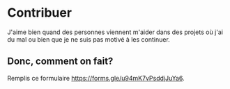 # Contribuer

J'aime bien quand des personnes viennent m'aider dans des projets où j'ai du mal ou bien que je ne suis pas motivé à les continuer.

## Donc, comment on fait?
Remplis ce formulaire https://forms.gle/u94mK7vPsddjJuYa6.
